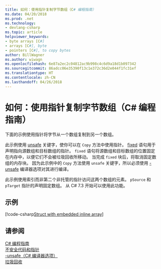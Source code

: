 ```yaml
---
title: 如何：使用指针复制字节数组（C# 编程指南）
ms.date: 04/20/2018
ms.prod: .net
ms.technology:
- devlang-csharp
ms.topic: article
helpviewer_keywords:
- byte arrays [C#]
- arrays [C#], byte
- pointers [C#], to copy bytes
author: BillWagner
ms.author: wiwagn
ms.openlocfilehash: 6e87a2ec2c04812ac9b998c4c6d9a18d1b097342
ms.sourcegitcommit: 86adcc06e35390f13c1e372c36d2e044f1fc31ef
ms.translationtype: HT
ms.contentlocale: zh-CN
ms.lasthandoff: 04/26/2018
---
```

# <a name="how-to-use-pointers-to-copy-an-array-of-bytes--c-programming-guide"></a>如何：使用指针复制字节数组（C# 编程指南）

下面的示例使用指针将字节从一个数组复制到另一个数组。

此示例使用 [unsafe](../../language-reference/keywords/unsafe.md) 关键字，使你可以在 `Copy` 方法中使用指针。 [fixed](../../language-reference/keywords/fixed-statement.md) 语句用于声明指向源数组和目标数组的指针。 `fixed` 语句将源数组和目标数组的位置固定在内存中，以便它们不会被垃圾回收所移动。 当完成 `fixed` 块后，将取消固定数组的内存块。 因为此示例中的 `Copy` 方法使用 `unsafe` 关键字，所以必须使用 [-unsafe](../../language-reference/compiler-options/unsafe-compiler-option.md) 编译器选项对其进行编译。

此示例使用索引而非第二个非托管的指针访问这两个数组的元素。 `pSource` 和 `pTarget` 指针的声明固定数组。 从 C# 7.3 开始可以使用此功能。

## <a name="example"></a>示例

[!code-csharp[Struct with embedded inline array](../../../../samples/snippets/csharp/keywords/FixedKeywordExamples.cs#8)]

## <a name="see-also"></a>请参阅
 [C# 编程指南](../index.md)  
 [不安全代码和指针](index.md)  
 [-unsafe（C# 编译器选项）](../../language-reference/compiler-options/unsafe-compiler-option.md)  
 [垃圾回收](../../../standard/garbage-collection/index.md)  
